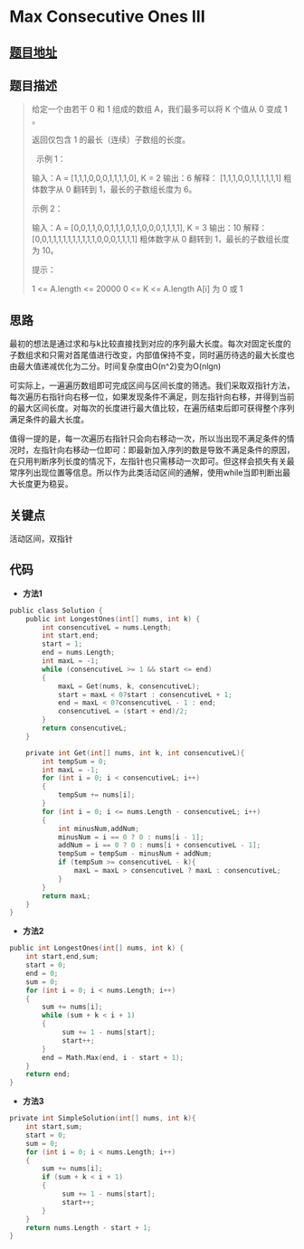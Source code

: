 # Max Consecutive Ones III
  
## [题目地址](https://leetcode.com/problems/max-consecutive-ones-iii/ )


## 题目描述
  
>给定一个由若干 0 和 1 组成的数组 A，我们最多可以将 K 个值从 0 变成 1 。
>
>返回仅包含 1 的最长（连续）子数组的长度。
>
> 
>示例 1：
>
>输入：A = [1,1,1,0,0,0,1,1,1,1,0], K = 2
>输出：6
>解释：
>[1,1,1,0,0,1,1,1,1,1,1]
>粗体数字从 0 翻转到 1，最长的子数组长度为 6。
>
>示例 2：
>
>输入：A = [0,0,1,1,0,0,1,1,1,0,1,1,0,0,0,1,1,1,1], K = 3
>输出：10
>解释：
>[0,0,1,1,1,1,1,1,1,1,1,1,0,0,0,1,1,1,1]
>粗体数字从 0 翻转到 1，最长的子数组长度为 10。
>
>提示：
>
>1 <= A.length <= 20000
>0 <= K <= A.length
>A[i] 为 0 或 1 
  
  
## 思路
  
最初的想法是通过求和与k比较直接找到对应的序列最大长度。每次对固定长度的子数组求和只需对首尾值进行改变，内部值保持不变，同时遍历待选的最大长度也由最大值递减优化为二分。时间复杂度由O(n^2)变为O(nlgn)
  
可实际上，一遍遍历数组即可完成区间与区间长度的筛选。我们采取双指针方法，每次遍历右指针向右移一位，如果发现条件不满足，则左指针向右移，并得到当前的最大区间长度。对每次的长度进行最大值比较，在遍历结束后即可获得整个序列满足条件的最大长度。

值得一提的是，每一次遍历右指针只会向右移动一次，所以当出现不满足条件的情况时，左指针向右移动一位即可：即最新加入序列的数是导致不满足条件的原因，在只用判断序列长度的情况下，左指针也只需移动一次即可。但这样会损失有关最常序列出现位置等信息。所以作为此类活动区间的通解，使用while当即判断出最大长度更为稳妥。
  
## 关键点
  
活动区间，双指针
  
## 代码
  
  
* **方法1**
```c
public class Solution {
    public int LongestOnes(int[] nums, int k) { 
        int consencutiveL = nums.Length;
        int start,end;
        start = 1;
        end = nums.Length;
        int maxL = -1;
        while (consencutiveL >= 1 && start <= end)
        {
            maxL = Get(nums, k, consencutiveL);
            start = maxL < 0?start : consencutiveL + 1;
            end = maxL < 0?consencutiveL - 1 : end;
            consencutiveL = (start + end)/2;
        }
        return consencutiveL;
    }

    private int Get(int[] nums, int k, int consencutiveL){
        int tempSum = 0;
        int maxL = -1;
        for (int i = 0; i < consencutiveL; i++)
        {
            tempSum += nums[i];
        }
        for (int i = 0; i <= nums.Length - consencutiveL; i++)
        {
            int minusNum,addNum;
            minusNum = i == 0 ? 0 : nums[i - 1];
            addNum = i == 0 ? 0 : nums[i + consencutiveL - 1];
            tempSum = tempSum - minusNum + addNum;
            if (tempSum >= consencutiveL - k){
                maxL = maxL > consencutiveL ? maxL : consencutiveL;
            }
        }
        return maxL;
    }
}
```
  
* **方法2**
```c
public int LongestOnes(int[] nums, int k) { 
    int start,end,sum;
    start = 0;
    end = 0;
    sum = 0;
    for (int i = 0; i < nums.Length; i++)
    {
        sum += nums[i];
        while (sum + k < i + 1)
        {
             sum += 1 - nums[start];
             start++;
        }
        end = Math.Max(end, i - start + 1);
    }
    return end;
}
```

* **方法3**
```c
private int SimpleSolution(int[] nums, int k){
    int start,sum;
    start = 0;
    sum = 0;
    for (int i = 0; i < nums.Length; i++)
    {
        sum += nums[i];
        if (sum + k < i + 1)
        {
             sum += 1 - nums[start];
             start++;
        }
    }
    return nums.Length - start + 1;
}
```
  
  
  